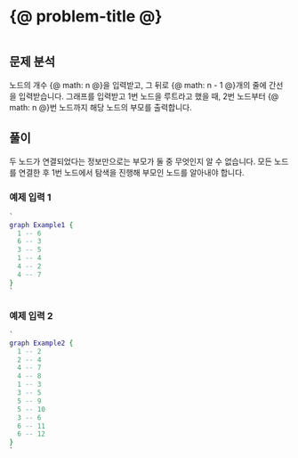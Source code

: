 # {@ problem-title @}

~~~problem-info-table
~~~

## 문제 분석

노드의 개수 {@ math: n @}을 입력받고,
그 뒤로 {@ math: n - 1 @}개의 줄에 간선을 입력받습니다.
그래프를 입력받고 1번 노드을 루트라고 했을 때,
2번 노드부터 {@ math: n @}번 노드까지 해당 노드의 부모를 출력합니다.

## 풀이

두 노드가 연결되었다는 정보만으로는 부모가 둘 중 무엇인지 알 수 없습니다.
모든 노드를 연결한 후 1번 노드에서 탐색을 진행해 부모인 노드를 알아내야 합니다.

### 예제 입력 1

~~~dot
`
graph Example1 {
  1 -- 6
  6 -- 3
  3 -- 5
  1 -- 4
  4 -- 2
  4 -- 7
}
`
~~~

### 예제 입력 2

~~~dot
`
graph Example2 {
  1 -- 2
  2 -- 4
  4 -- 7
  4 -- 8
  1 -- 3
  3 -- 5
  5 -- 9
  5 -- 10
  3 -- 6
  6 -- 11
  6 -- 12
}
`
~~~
